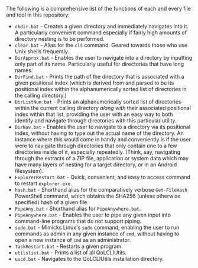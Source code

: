 The following is a comprehensive list of the functions of each and every file and tool in this repository:

- `ckdir.bat` - Creates a given directory and immediately navigates into it. A particularly convenient command especially if fairly high amounts of directory nesting is to be performed.
- `clear.bat` - Alias for the `cls` command. Geared towards those who use Unix shells frequently.
- `DirApprox.bat` - Enables the user to navigate into a directory by inputting only part of its name. Particularly useful for directories that have long names.
- `DirFind.bat` - Prints the path of the directory that is associated with a given positional index (which is derived from and parsed to be its positional index within the alphanumerically sorted list of directories in the calling directory.)
- `DirListNum.bat` - Prints an alphanumerically sorted list of directories within the current calling directory _along with_ their associated positional index within that list, providing the user with an easy way to both identify and navigate through directories with this particular utility.
- `DirNav.bat` - Enables the user to navigate to a directory via its positional index, without having to type out the actual name of the directory. An instance where this would come in handy and conveniently is if the user were to navigate through directories that only contain one to a few directories inside of it, especially repeatedly. (Think, say, navigating through the extracts of a ZIP file, application or system data which may have many layers of nesting for a target directory, or in an Android filesystem). 
- `ExplorerRestart.bat` - Quick, convenient, and easy to access command to restart `explorer.exe`.
- `hash.bat` - Shorthand alias for the comparatively verbose `Get-FileHash` PowerShell command, which obtains the SHA256 (unless otherwise specified) hash of a given file.
- `PipeAny.bat` - Shorthand alias for `PipeAnywhere.bat`.
- `PipeAnywhere.bat` - Enables the user to pipe any given input into command-line programs that do not support piping.
- `sudo.bat` - Mimicks Linux's `sudo` command, enabling the user to run commands as admin in any given instance of `cmd`, without having to open a new instance of `cmd` as an administrator.
- `TaskRestart.bat` - Restarts a given program.
- `utilslist.bat` - Prints a list of all QoLCLIUtils.
- `uucd.bat` - Navigates to the QoLCLIUtils installation directory.